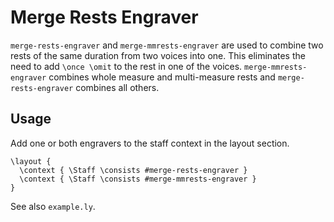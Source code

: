 Merge Rests Engraver
====================

`merge-rests-engraver` and `merge-mmrests-engraver` are used to combine two rests of the same duration from two voices into one.  This eliminates the need to add `\once \omit` to the rest in one of the voices.  `merge-mmrests-engraver` combines whole measure and multi-measure rests and `merge-rests-engraver` combines all others.

Usage
-----

Add one or both engravers to the staff context in the layout section.

    \layout {
      \context { \Staff \consists #merge-rests-engraver }
      \context { \Staff \consists #merge-mmrests-engraver }
    }

See also `example.ly`.